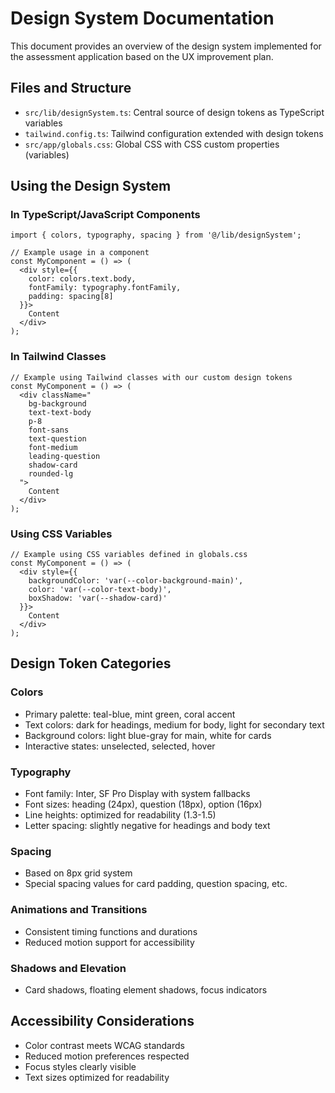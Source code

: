 # Design System Documentation

This document provides an overview of the design system implemented for the assessment application based on the UX improvement plan.

## Files and Structure

- `src/lib/designSystem.ts`: Central source of design tokens as TypeScript variables
- `tailwind.config.ts`: Tailwind configuration extended with design tokens
- `src/app/globals.css`: Global CSS with CSS custom properties (variables)

## Using the Design System

### In TypeScript/JavaScript Components

```tsx
import { colors, typography, spacing } from '@/lib/designSystem';

// Example usage in a component
const MyComponent = () => (
  <div style={{ 
    color: colors.text.body,
    fontFamily: typography.fontFamily,
    padding: spacing[8]
  }}>
    Content
  </div>
);
```

### In Tailwind Classes

```tsx
// Example using Tailwind classes with our custom design tokens
const MyComponent = () => (
  <div className="
    bg-background 
    text-text-body 
    p-8 
    font-sans 
    text-question 
    font-medium 
    leading-question
    shadow-card
    rounded-lg
  ">
    Content
  </div>
);
```

### Using CSS Variables

```tsx
// Example using CSS variables defined in globals.css
const MyComponent = () => (
  <div style={{ 
    backgroundColor: 'var(--color-background-main)',
    color: 'var(--color-text-body)',
    boxShadow: 'var(--shadow-card)'
  }}>
    Content
  </div>
);
```

## Design Token Categories

### Colors

- Primary palette: teal-blue, mint green, coral accent
- Text colors: dark for headings, medium for body, light for secondary text
- Background colors: light blue-gray for main, white for cards
- Interactive states: unselected, selected, hover

### Typography

- Font family: Inter, SF Pro Display with system fallbacks
- Font sizes: heading (24px), question (18px), option (16px)
- Line heights: optimized for readability (1.3-1.5)
- Letter spacing: slightly negative for headings and body text

### Spacing

- Based on 8px grid system
- Special spacing values for card padding, question spacing, etc.

### Animations and Transitions

- Consistent timing functions and durations
- Reduced motion support for accessibility

### Shadows and Elevation

- Card shadows, floating element shadows, focus indicators

## Accessibility Considerations

- Color contrast meets WCAG standards
- Reduced motion preferences respected
- Focus styles clearly visible
- Text sizes optimized for readability 